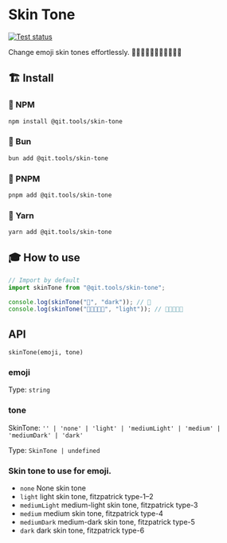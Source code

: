 # Skin Tone

[![Test status](https://github.com/Qit-tools/skin-tone/workflows/Node.js%20CI/badge.svg)](https://github.com/Qit-tools/skin-tone/actions/workflows/node.js.yml)

Change emoji skin tones effortlessly. 🧛🧛🏻🧛🏼🧛🏽🧛🏾🧛🏿 

## 🏗️ Install

### 🎉 NPM

```bash
npm install @qit.tools/skin-tone
```

### 🧁 Bun

```bash
bun add @qit.tools/skin-tone
```

### 🌟 PNPM

```bash
pnpm add @qit.tools/skin-tone
```

### 🧶 Yarn

```bash
yarn add @qit.tools/skin-tone
```

## 🎓 How to use

```ts
// Import by default
import skinTone from "@qit.tools/skin-tone";

console.log(skinTone("🧁", "dark")); // 🧁
console.log(skinTone("🧑🏿‍🤝‍🧑🏿", "light")); // 🧑🏻‍🤝‍🧑🏻
```

## API

`skinTone(emoji, tone)`

### emoji

Type: `string`

### tone

SkinTone: `'' | 'none' | 'light' | 'mediumLight' | 'medium' | 'mediumDark' | 'dark'`

Type: `SkinTone | undefined`

### Skin tone to use for emoji.

- `none` None skin tone
- `light` light skin tone, fitzpatrick type-1–2
- `mediumLight` medium-light skin tone, fitzpatrick type-3
- `medium` medium skin tone, fitzpatrick type-4
- `mediumDark` medium-dark skin tone, fitzpatrick type-5
- `dark` dark skin tone, fitzpatrick type-6
